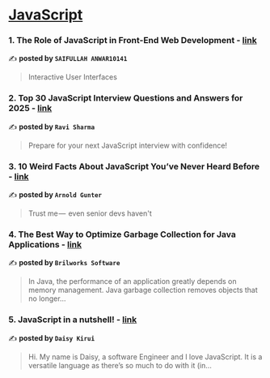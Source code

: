 
<h1><a href=https://medium.com/tag/javascript-development/recommended target="_blank" rel="noopener noreferrer">JavaScript</a></h1>
<h3>1. The Role of JavaScript in Front-End Web Development - <a href="https://medium.com/@saifullahanwar00040/the-role-of-javascript-in-front-end-web-development-682833e5c0e6" target="_blank" rel="noopener noreferrer">link</a></h3>

✍️ **posted by `SAIFULLAH ANWAR10141`**

<blockquote>Interactive User Interfaces</blockquote>

<h3>2. Top 30 JavaScript Interview Questions and Answers for 2025 - <a href="https://medium.com/@javascriptcentric/top-30-javascript-interview-questions-and-answers-for-2024-7f1e2d1d0638" target="_blank" rel="noopener noreferrer">link</a></h3>

✍️ **posted by `Ravi Sharma`**

<blockquote>Prepare for your next JavaScript interview with confidence!</blockquote>

<h3>3. 10 Weird Facts About JavaScript You’ve Never Heard Before - <a href="https://medium.com/@arnoldgunter/10-weird-facts-about-javascript-youve-never-heard-before-6ccb14628121" target="_blank" rel="noopener noreferrer">link</a></h3>

✍️ **posted by `Arnold Gunter`**

<blockquote>Trust me —  even senior devs haven't</blockquote>

<h3>4. The Best Way to Optimize Garbage Collection for Java Applications - <a href="https://medium.com/@Brilworks/the-best-way-to-optimize-garbage-collection-for-java-applications-082b4c8c12ed" target="_blank" rel="noopener noreferrer">link</a></h3>

✍️ **posted by `Brilworks Software`**

<blockquote>In Java, the performance of an application greatly depends on memory management. Java garbage collection removes objects that no longer…</blockquote>

<h3>5. JavaScript in a nutshell! - <a href="https://medium.com/@daisykirui/javascript-in-a-nutshell-669dab5b6e78" target="_blank" rel="noopener noreferrer">link</a></h3>

✍️ **posted by `Daisy Kirui`**

<blockquote>Hi. My name is Daisy, a software Engineer and I love JavaScript. It is a versatile language as there’s so much to do with it (in…</blockquote>

